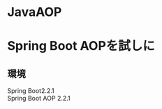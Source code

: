 # JavaAOP
<h1>Spring Boot AOPを試しに</h1>
<h2>環境</h2>
<p>Spring Boot2.2.1<br/>Spring Boot AOP 2.2.1<br/></p>



